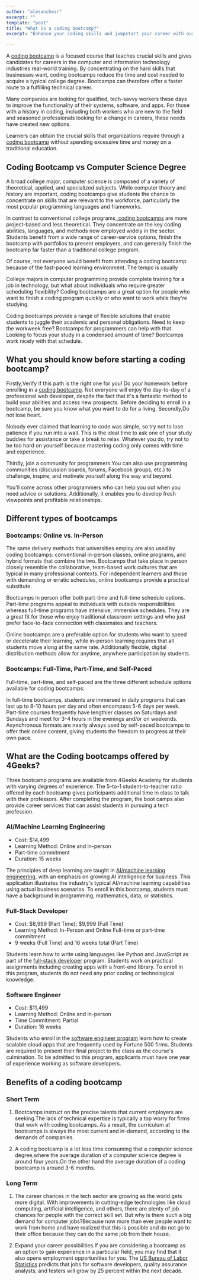 ```yaml
---
author: "alesanchezr"
excerpt: ""
template: "post" 
title: "What is a coding bootcamp?"
excerpt: "Enhance your coding skills and jumpstart your career with our intensive coding bootcamp. Join a diverse community of learners and receive hands-on, project-based training from industry professionals."

---
```


A [coding bootcamp](https://4geeksacademy.com/us/index) is a focused course that teaches crucial skills and gives candidates for careers in the computer and information technology industries real-world training. By concentrating on the hard skills that businesses want, coding bootcamps reduce the time and cost needed to acquire a typical college degree. Bootcamps can therefore offer a faster route to a fulfilling technical career.

Many companies are looking for qualified, tech-savvy workers these days to improve the functionality of their systems, software, and apps. For those with a history in coding, including both workers who are new to the field and seasoned professionals looking for a change in careers, these needs have created new options.

Learners can obtain the crucial skills that organizations require through a [coding bootcamp](https://4geeksacademy.com/us/coding-campus/coding-bootcamp-miami) without spending excessive time and money on a traditional education.

## Coding Bootcamp vs Computer Science Degree

A broad college major, computer science is composed of a variety of theoretical, applied, and specialized subjects. While computer theory and history are important, coding bootcamps give students the chance to concentrate on skills that are relevant to the workforce, particularly the most popular programming languages and frameworks.

In contrast to conventional college programs,[ coding bootcamps](https://4geeksacademy.com/us/coding-bootcamp) are more project-based and less theoretical. They concentrate on the key coding abilities, languages, and methods now employed widely in the sector. Students benefit from a wide range of career-service options, finish the bootcamp with portfolios to present employers, and can generally finish the bootcamp far faster than a traditional college program.

Of course, not everyone would benefit from attending a coding bootcamp because of the fast-paced learning environment. The tempo is usually

College majors in computer programming provide complete training for a job in technology, but what about individuals who require greater scheduling flexibility? Coding bootcamps are a great option for people who want to finish a coding program quickly or who want to work while they're studying.

Coding bootcamps provide a range of flexible solutions that enable students to juggle their academic and personal obligations. Need to keep the workweek free? Bootcamps for programmers can help with that. Looking to focus your study in a condensed amount of time? Bootcamps work nicely with that schedule.

## What you should know before starting a coding bootcamp?

Firstly,Verify if this path is the right one for you! Do your homework before enrolling in a [coding bootcamp](https://4geeksacademy.com/us/coding-campus/online-coding-bootcamp). Not everyone will enjoy the day-to-day of a professional web developer, despite the fact that it's a fantastic method to build your abilities and access new prospects. Before deciding to enroll in a bootcamp, be sure you know what you want to do for a living.
Secondly,Do not lose heart.

Nobody ever claimed that learning to code was simple, so try not to lose patience if you run into a wall. This is the ideal time to ask one of your study buddies for assistance or take a break to relax. Whatever you do, try not to be too hard on yourself because mastering coding only comes with time and experience.

Thirdly, join a community for programmers.You can also use programming communities (discussion boards, forums, Facebook groups, etc.) to challenge, inspire, and motivate yourself along the way and beyond.

You'll come across other programmers who can help you out when you need advice or solutions. Additionally, it enables you to develop fresh viewpoints and profitable relationships.

## Different types of bootcamps

### Bootcamps: Online vs. In-Person
The same delivery methods that universities employ are also used by coding bootcamps: conventional in-person classes, online programs, and hybrid formats that combine the two. Bootcamps that take place in person closely resemble the collaborative, team-based work cultures that are typical in many professional contexts. For independent learners and those with demanding or erratic schedules, online bootcamps provide a practical substitute.

Bootcamps in person offer both part-time and full-time schedule options. Part-time programs appeal to individuals with outside responsibilities whereas full-time programs have intensive, immersive schedules. They are a great fit for those who enjoy traditional classroom settings and who just prefer face-to-face connection with classmates and teachers.

Online bootcamps are a preferable option for students who want to speed or decelerate their learning, while in-person learning requires that all students move along at the same rate. Additionally flexible, digital distribution methods allow for anytime, anywhere participation by students.

### Bootcamps: Full-Time, Part-Time, and Self-Paced
Full-time, part-time, and self-paced are the three different schedule options available for coding bootcamps:

In full-time bootcamps, students are immersed in daily programs that can last up to 8-10 hours per day and often encompass 5-6 days per week. Part-time courses frequently have lengthier classes on Saturdays and Sundays and meet for 3–4 hours in the evenings and/or on weekends. Asynchronous formats are nearly always used by self-paced bootcamps to offer their online content, giving students the freedom to progress at their own pace.

## What are the Coding bootcamps offered by 4Geeks?

Three bootcamp programs are available from 4Geeks Academy for students with varying degrees of experience. The 5-to-1 student-to-teacher ratio offered by each bootcamp gives participants additional time in class to talk with their professors. After completing the program, the boot camps also provide career services that can assist students in pursuing a tech profession.

### AI/Machine Learning Engineering
- Cost: $14,499
- Learning Method: Online and in-person
- Part-time commitment
- Duration: 15 weeks

The principles of deep learning are taught in [AI/machine learning engineering](https://4geeksacademy.com/us/coding-bootcamps/machine-learning-engineering), with an emphasis on growing AI intelligence for business. This application illustrates the industry's typical AI/machine learning capabilities using actual business scenarios. To enroll in this bootcamp, students must have a background in programming, mathematics, data, or statistics.

### Full-Stack Developer
- Cost: $8,999 (Part Time); $9,999 (Full Time)
- Learning Method: In-Person and Online Full-time or part-time commitment
- 9 weeks (Full Time) and 16 weeks total (Part Time)

Students learn how to write using languages like Python and JavaScript as part of the [full-stack developer](https://4geeksacademy.com/us/coding-bootcamps/part-time-full-stack-developer) program. Students work on practical assignments including creating apps with a front-end library. To enroll in this program, students do not need any prior coding or technological knowledge.

### Software Engineer
- Cost: $11,499
- Learning Method: Online and in-person
- Time Commitment: Partial
- Duration: 16 weeks

Students who enroll in the [software engineer program](https://4geeksacademy.com/us/coding-bootcamps/software-engineer-bootcamp) learn how to create scalable cloud apps that are frequently used by Fortune 500 firms. Students are required to present their final project to the class as the course's culmination. To be admitted to this program, applicants must have one year of experience working as software developers.

## Benefits of a coding bootcamp

### Short Term
1. Bootcamps instruct on the precise talents that current employers are seeking.The lack of technical expertise is typically a top worry for firms that work with coding bootcamps. As a result, the curriculum at bootcamps is always the most current and in-demand, according to the demands of companies.

2. A coding bootcamp is a lot less time consuming that a computer science degree,where the average duration of a computer science degree is around four years.On the other hand the average duration of a coding bootcamp is around 3-6 months.

### Long Term
1. The career chances in the tech sector are growing as the world gets more digital. With improvements in cutting-edge technologies like cloud computing, artificial intelligence, and others, there are plenty of job chances for people with the correct skill set. But why is there such a big demand for computer jobs?Because now more than ever people want to work from home and have realized that this is possible and do not go to their office because they can do the same job from their house.

2. Expand your career possibilities.If you are considering a bootcamp as an option to gain experience in a particular field, you may find that it also opens employment opportunities for you. The [US Bureau of Labor Statistics](https://www.bls.gov/) predicts that jobs for software developers, quality assurance analysts, and testers will grow by 25 percent within the next decade.
